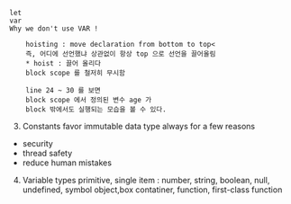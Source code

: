     let
    var
    Why we don't use VAR !
    
        hoisting : move declaration from bottom to top<
        즉, 어디에 선언했냐 상관없이 항상 top 으로 선언을 끌어올림
        * hoist : 끌어 올리다
        block scope 를 철저히 무시함
        
        line 24 ~ 30 를 보면
        block scope 에서 정의된 변수 age 가 
        block 밖에서도 실행되는 모습을 볼 수 있다.



 3. Constants
 favor immutable data type always for a few reasons
 - security
 - thread safety
 - reduce human mistakes


 4. Variable types
 primitive, single item  : number, string, boolean, null, undefined, symbol
object,box contatiner, function, first-class function 